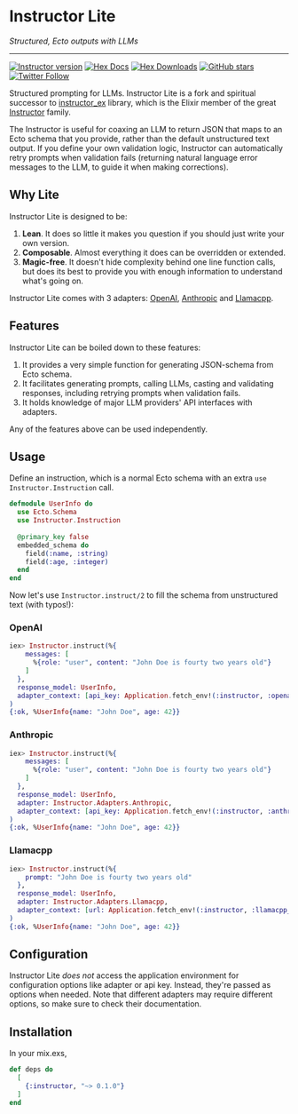 # Instructor Lite

_Structured, Ecto outputs with LLMs_

---

[![Instructor version](https://img.shields.io/hexpm/v/instructor_lite.svg)](https://hex.pm/packages/instructor_lite)
[![Hex Docs](https://img.shields.io/badge/hex-docs-lightgreen.svg)](https://hexdocs.pm/instructor_lite/)
[![Hex Downloads](https://img.shields.io/hexpm/dt/instructor_lite)](https://hex.pm/packages/instructor_lite)
[![GitHub stars](https://img.shields.io/github/stars/martosaur/instructor_lite.svg)](https://github.com/martosaur/instructor_lite/stargazers)
[![Twitter Follow](https://img.shields.io/twitter/follow/distantprovince?style=social)](https://twitter.com/distantprovince)

Structured prompting for LLMs. Instructor Lite is a fork and spiritual successor to [instructor_ex](https://github.com/thmsmlr/instructor_ex) library, which is the Elixir member of the great [Instructor](https://useinstructor.com/) family.
 
The Instructor is useful for coaxing an LLM to return JSON that maps to an Ecto schema that you provide, rather than the default unstructured text output. If you define your own validation logic, Instructor can automatically retry prompts when validation fails (returning natural language error messages to the LLM, to guide it when making corrections).


## Why Lite

Instructor Lite is designed to be:
1. **Lean**. It does so little it makes you question if you should just write your own version.
2. **Composable**. Almost everything it does can be overridden or extended.
3. **Magic-free**. It doesn't hide complexity behind one line function calls, but does its best to provide you with enough information to understand what's going on.

Instructor Lite comes with 3 adapters: [OpenAI](https://openai.com/api/), [Anthropic](https://www.anthropic.com/) and [Llamacpp](https://github.com/ggerganov/llama.cpp). 

## Features

Instructor Lite can be boiled down to these features:
1. It provides a very simple function for generating JSON-schema from Ecto schema.
2. It facilitates generating prompts, calling LLMs, casting and validating responses, including retrying prompts when validation fails.
3. It holds knowledge of major LLM providers' API interfaces with adapters.

Any of the features above can be used independently.

## Usage

Define an instruction, which is a normal Ecto schema with an extra `use Instructor.Instruction` call.

```elixir
defmodule UserInfo do
  use Ecto.Schema
  use Instructor.Instruction
  
  @primary_key false
  embedded_schema do
    field(:name, :string)
    field(:age, :integer)
  end
end
```

Now let's use `Instructor.instruct/2` to fill the schema from unstructured text (with typos!):

<!-- tabs-open -->

### OpenAI

```elixir
iex> Instructor.instruct(%{
    messages: [
      %{role: "user", content: "John Doe is fourty two years old"}
    ]
  },
  response_model: UserInfo,
  adapter_context: [api_key: Application.fetch_env!(:instructor, :openai_key)]
)
{:ok, %UserInfo{name: "John Doe", age: 42}}
```

### Anthropic

```elixir
iex> Instructor.instruct(%{
    messages: [
      %{role: "user", content: "John Doe is fourty two years old"}
    ]
  },
  response_model: UserInfo,
  adapter: Instructor.Adapters.Anthropic,
  adapter_context: [api_key: Application.fetch_env!(:instructor, :anthropic_key)]
)
{:ok, %UserInfo{name: "John Doe", age: 42}}
```

### Llamacpp

```elixir
iex> Instructor.instruct(%{
    prompt: "John Doe is fourty two years old"
  },
  response_model: UserInfo,
  adapter: Instructor.Adapters.Llamacpp,
  adapter_context: [url: Application.fetch_env!(:instructor, :llamacpp_url)]
)
{:ok, %UserInfo{name: "John Doe", age: 42}}
```

<!-- tabs-close -->

## Configuration

Instructor Lite _does not_ access the application environment for configuration options like adapter or api key. Instead, they're passed as options when needed. Note that different adapters may require different options, so make sure to check their documentation. 


## Installation

In your mix.exs,

```elixir
def deps do
  [
    {:instructor, "~> 0.1.0"}
  ]
end
```
